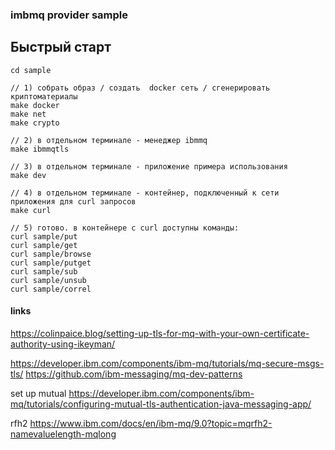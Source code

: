 ### imbmq provider sample

## Быстрый старт

```
cd sample

// 1) собрать образ / создать  docker сеть / сгенерировать криптоматериалы
make docker
make net
make crypto

// 2) в отдельном терминале - менеджер ibmmq
make ibmmqtls

// 3) в отдельном терминале - приложение примера использования
make dev

// 4) в отдельном терминале - контейнер, подключенный к сети приложения для curl запросов
make curl

// 5) готово. в контейнере с curl доступны команды: 
curl sample/put
curl sample/get
curl sample/browse
curl sample/putget
curl sample/sub
curl sample/unsub
curl sample/correl
```

#### links
https://colinpaice.blog/setting-up-tls-for-mq-with-your-own-certificate-authority-using-ikeyman/

https://developer.ibm.com/components/ibm-mq/tutorials/mq-secure-msgs-tls/
https://github.com/ibm-messaging/mq-dev-patterns

set up mutual
https://developer.ibm.com/components/ibm-mq/tutorials/configuring-mutual-tls-authentication-java-messaging-app/

rfh2
https://www.ibm.com/docs/en/ibm-mq/9.0?topic=mqrfh2-namevaluelength-mqlong
